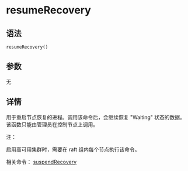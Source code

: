 # resumeRecovery

## 语法

`resumeRecovery()`

## 参数

无

## 详情

用于重启节点恢复的进程。调用该命令后，会继续恢复 "Waiting" 状态的数据。该函数只能由管理员在控制节点上调用。

注：

启用高可用集群时，需要在 raft 组内每个节点执行该命令。

相关命令： [suspendRecovery](../s/suspendRecovery.md)


